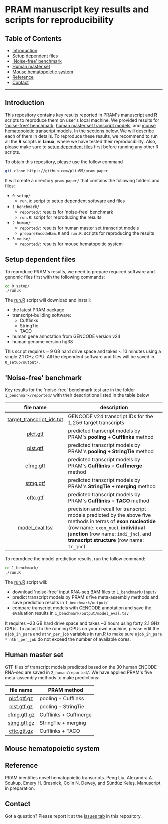 PRAM manuscript key results and scripts for reproducibility
===========================================================

Table of Contents
-----------------

* [Introduction](#Introduction)
* [Setup dependent files](#Setup-dependent-files)
* ['Noise-free' benchmark](#Noise-free-benchmark)
* [Human master set](#Human-master-set)
* [Mouse hematopoietic system](#Mouse-hematopoietic-system)
* [Reference](#Reference)
* [Contact](#Contact)

* * *

## <a name='Introduction'></a> Introduction

This repository contains key results reported in PRAM's manuscript and __R__ 
scripts to reproduce them on user's local machine.  We provided results for 
['noise-free' benchmark](#Noise-free-benchmark), 
[human master set transcript models](#Human-master-set), and 
[mouse hematopoietic transcript models](#Mouse-hematopoietic-system). 
In the sections below, We will describe each of them in details.  To reproduce 
these results, we recommend to run all the __R__ scripts in __Linux__, where 
we have tested their reproducibility.  Also, please make sure 
to [setup dependent files](#Setup-dependent-files) first before running any 
other R scripts.

To obtain this repository, please use the follow command

```bash
git clone https://github.com/pliu55/pram_paper
```

It will create a directory `pram_paper/` that contains the following folders 
and files:
- `0_setup/` 
  - `run.R`: script to setup dependent software and files
- `1_benchmark/` 
  - `reported/`: results for 'noise-free' benchmark
  - `run.R`: script for reproducing the results
- `2_human/`: 
  - `reported/`: results for human master set transcript models
  - `prepareEncodeBam.R` and `run.R`: scripts for reproducing the results
- `3_mouse/`: 
  - `reported/`: results for mouse hematopoitic system

## <a name='Setup-dependent-files'></a> Setup dependent files

To reproduce PRAM's results, we need to prepare required software and genomic
files first with the following commands: 

```bash
cd 0_setup/
./run.R
```

The [run.R](0_setup/run.R) script will download and install:
- the latest PRAM package
- transcript-building software:
  - Cufflinks
  - StringTie
  - TACO
- human gene annotation from GENCODE version v24
- human genome version hg38

This script requires ~ 9 GB hard drive space and takes ~ 10 minutes using a 
single 2.1 GHz CPU.  All the dependent software and files will be 
saved in `0_setup/output/`.



## <a name='Noise-free-benchmark'></a> 'Noise-free' benchmark

Key results for the 'noise-free' benchmark test are in the folder 
`1_benchmark/reported/` with their descriptions listed in the table below

| file name | description |
|:---------:|-------------|
| [target_transcript_ids.txt](1_benchmark/reported/target_transcript_ids.txt) | GENCODE v24 transcript IDs for the 1,256 target transcripts|
| [plcf.gtf](1_benchmark/reported/plcf.gtf) | predicted transcript models by PRAM's __pooling + Cufflinks__ method|
| [plst.gtf](1_benchmark/reported/plst.gtf) | predicted transcript models by PRAM's __pooling + StringTie__ method|
| [cfmg.gtf](1_benchmark/reported/cfmg.gtf) | predicted transcript models by PRAM's __Cufflinks + Cuffmerge__ method|
| [stmg.gtf](1_benchmark/reported/stmg.gtf) | predicted transcript models by PRAM's __StringTie + merging__ method|
| [cftc.gtf](1_benchmark/reported/cftc.gtf) | predicted transcript models by PRAM's __Cufflinks + TACO__ method|
| [model_eval.tsv](1_benchmark/reported/model_eval.tsv) | precision and recall for transcript models predicted by the above five methods in terms of __exon nucleotide__ (row name: `exon_nuc`), __individual junction__ (row name: `indi_jnc`), and __transcript structure__ (row name: `tr_jnc`) |

<!--
`1_benchmark/`
  input/ bam is from `repe/known/12_poolTgtBam/`
  upload to [Sunduz's ftp server](ftp://ftp.cs.wisc.edu/pub/users/kelesgroup/pliu/pram_paper/known/12_poolTgtBam/)

  `reported/`: 
  - gtf:  `known/13_buildMdl/`
  - eval: meta methods from `known/14_evalMdl/mode.tsv`
  - tgtids: tgtids from `known/09_selTgt.tsv`
-->

To reproduce the model prediction results, run the follow command:

```bash
cd 1_benchmark/
./run.R
```

The [run.R](1_benchmark/run.R) script will:
- download 'noise-free' input RNA-seq BAM files to `1_benchmark/input/`
- predict transcript models by PRAM's five meta-assembly methods and save 
  prediction results in `1_benchmark/output/`
- compare transcript models with GENCODE annotation and save the evaluation
  results in `1_benchmark/output/model_eval.tsv`

It requires ~23 GB hard drive space and takes 
~3 hours using forty 2.1 GHz CPUs. To adjust to the running CPUs on your own 
machine, please edit the `njob_in_para` and `nthr_per_job` variables in 
[run.R](1_benchmark/run.R) to make sure `njob_in_para * nthr_per_job` do not
exceed the number of available cores.


## <a name='Human-master-set'></a> Human master set

GTF files of transcript models predicted based on the 30 human ENCODE RNA-seq 
are saved in `2_human/reported/`.  We have applied PRAM's five meta-assembly 
methods to make predictions:

| file name | PRAM method |
|:---------:|-------------|
| [plcf.gtf.gz](2_human/reported/plcf.gtf.gz) | pooling + Cufflinks   |
| [plst.gtf.gz](2_human/reported/plst.gtf.gz) | pooling + StringTie   |
| [cfmg.gtf.gz](2_human/reported/cfmg.gtf.gz) | Cufflinks + Cuffmerge |
| [stmg.gtf.gz](2_human/reported/stmg.gtf.gz) | StringTie + merging   |
| [cftc.gtf.gz](2_human/reported/cftc.gtf.gz) | Cufflinks + TACO      |

<!--
assume 2.1 GHz, 40 cores machine

`2_human/`
  `reported/`: `known/23_selIgMdl/`
-->

## <a name='Mouse-hematopoietic-system'></a> Mouse hematopoietic system

<!--
`3_mouse/`:
- my run aligned FASTQ with GENCODE vM9
- ENCODE BAM based on GENCODE vM4 and some entries do not have BAM available, 
  e.g.  ENCSR000CLU (416B) or ENCSR000CLY (BCell).
- Therefore, we cannot simply download BAM from ENCODE and run PRAM to reproduce
  the results reported in the paper.  Instead, I will provided the results.
- If needed, I can upload the ~750G Bam to an FTP server 
- the way to predict models by PRAM are the same as in human
- selectiong by mpp and refseq, see manuscript
reported/ is from gata/86_4paper/
-->
 

## <a name="Reference"></a> Reference

PRAM identifies novel hematopoietic transcripts. Peng Liu, Alexandra A. Soukup, Emery H. Bresnick, Colin N. Dewey, and Sündüz Keleş. Manuscript in preparation.


## <a name="Contact"></a> Contact

Got a question? Please report it at the [issues tab](https://github.com/pliu55/pram_paper/issues) in this repository.
